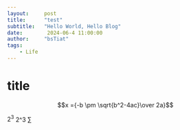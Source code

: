 ```yaml
---
layout:     post
title:      "test"
subtitle:   "Hello World, Hello Blog"
date:        2024-06-4 11:00:00
author:     "bsTiat"
tags:
    - Life
---
```

# title

$$x ={-b \pm \sqrt{b^2-4ac}\over 2a}$$

$2^3$
2^3
$\sum$

